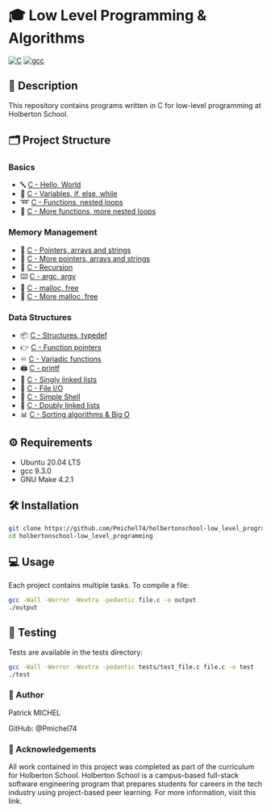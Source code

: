 # 🎓 Low Level Programming & Algorithms

[![C](https://img.shields.io/badge/C-00599C?style=for-the-badge&logo=c&logoColor=white)](https://en.wikipedia.org/wiki/C_(programming_language))
[![gcc](https://img.shields.io/badge/GCC-V89_or_later-orange.svg)](https://gcc.gnu.org/)

## 📝 Description
This repository contains programs written in C for low-level programming at Holberton School.

## 🗂️ Project Structure 

### Basics
* 🔤 [C - Hello, World](./hello_world)
* 🔄 [C - Variables, if, else, while](./variables_if_else_while) 
* ➿ [C - Functions, nested loops](./functions_nested_loops)
* 🔁 [C - More functions, more nested loops](./more_functions_nested_loops)

### Memory Management
* 📍 [C - Pointers, arrays and strings](./pointers_arrays_strings)
* 🔢 [C - More pointers, arrays and strings](./pointers_arrays_strings)
* 🔄 [C - Recursion](./recursion)
* ⌨️ [C - argc, argv](./argc_argv)
* 💾 [C - malloc, free](./malloc_free)
* 🧩 [C - More malloc, free](./more_malloc_free)

### Data Structures
* 📦 [C - Structures, typedef](./structures_typedef)
* 👉 [C - Function pointers](./function_pointers)
* ♾️ [C - Variadic functions](./variadic_functions)
* 🖨️ [C - printf](https://github.com/Pmichel74/holbertonschool-printf)
* 🔗 [C - Singly linked lists](./singly_linked_lists)
* 📁 [C - File I/O](./file_io)
* 🐚 [C - Simple Shell](https://github.com/Pmichel74/simple_shell)
* 🔄 [C - Doubly linked lists](./doubly_linked_lists)
* 📊 [C - Sorting algorithms & Big O](https://github.com/Pmichel74/holbertonschool-sorting_algorithms)

## ⚙️ Requirements
* Ubuntu 20.04 LTS
* gcc 9.3.0
* GNU Make 4.2.1

## 🛠️ Installation
```bash
git clone https://github.com/Pmichel74/holbertonschool-low_level_programming.git
cd holbertonschool-low_level_programming
```
## 💻 Usage
Each project contains multiple tasks. To compile a file:
```bash
gcc -Wall -Werror -Wextra -pedantic file.c -o output
./output
```
## 🧪 Testing
Tests are available in the tests directory:
```bash
gcc -Wall -Werror -Wextra -pedantic tests/test_file.c file.c -o test
./test
```
### 👤 Author
Patrick MICHEL

GitHub: @Pmichel74

### 🙏 Acknowledgements
All work contained in this project was completed as part of the curriculum for Holberton School. Holberton School is a campus-based full-stack software engineering program that prepares students for careers in the tech industry using project-based peer learning. For more information, visit this link.
